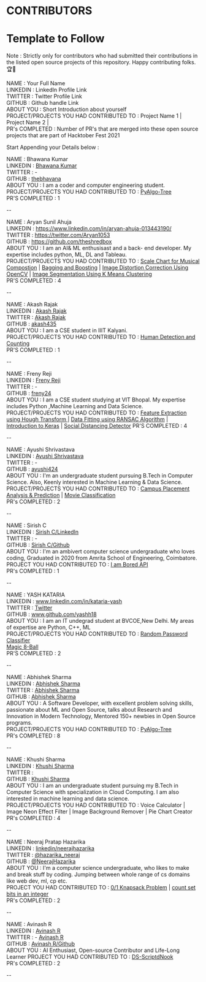 # CONTRIBUTORS

# Template to Follow

Note : Strictly only for contributors who had submitted their contributions in the listed open source projects of this repository. Happy contributing folks.🏆👏

NAME : Your Full Name <br>
LINKEDIN : LinkedIn Profile Link <br>
TWITTER : Twitter Profile Link <br>
GITHUB : Github handle Link <br>
ABOUT YOU : Short Introduction about yourself <br>
PROJECT/PROJECTS YOU HAD CONTRIBUTED TO : Project Name 1 | Project Name 2 | <br>
PR's COMPLETED : Number of PR's that are merged into these open source projects that are part of Hacktober Fest 2021 <br>

Start Appending your Details below :

NAME : Bhawana Kumar <br>
LINKEDIN : [Bhawana Kumar](www.linkedin.com/in/bhawana-kumar) <br>
TWITTER :  - <br>
GITHUB : [thebhavana](https://github.com/thebhavana) <br>
ABOUT YOU : I am a coder and computer engineering student. <br>
PROJECT/PROJECTS YOU HAD CONTRIBUTED TO : [PyAlgo-Tree](https://github.com/prathimacode-hub/PyAlgo-Tree) <br>
PR'S COMPLETED : 1 <br>

--

NAME : Aryan Sunil Ahuja <br>
LINKEDIN : https://www.linkedin.com/in/aryan-ahuja-013443190/ <br>
TWITTER : https://twitter.com/Aryan1053 <br>
GITHUB : https://github.com/theshredbox <br>
ABOUT YOU : I am an AI& ML enthusisast and a back- end developer. My expertise includes python, ML, DL and Tableau. <br>
PROJECT/PROJECTS YOU HAD CONTRIBUTED TO : [Scale Chart for Musical Compostion](https://github.com/prathimacode-hub/Awesome_Python_Scripts/tree/main/GUIScripts/Scale%20Chart%20For%20Musical%20Composition) |  [Bagging and Boosting](https://github.com/prathimacode-hub/DS-ScriptsNook/tree/main/Machine%20Learning/Algorithms/Bagging%20and%20Boosting) |  [Image Distortion Correction Using OpenCV](https://github.com/prathimacode-hub/Awesome_Python_Scripts/tree/main/ImageProcessingScripts/Image%20Distortion%20Correction%20Using%20OpenCV) |  [Image Segmentation Using K Means Clustering](https://github.com/prathimacode-hub/Awesome_Python_Scripts/tree/main/ImageProcessingScripts/Image%20Segmentation%20Using%20K%20Means%20Clustering) <br>
PR'S COMPLETED : 4 <br>

--

NAME : Akash Rajak <br>
LINKEDIN : [Akash Rajak](https://www.linkedin.com/in/akash-rajak-akash435/) <br>
TWITTER :  [Akash Rajak](https://twitter.com/akash_ramanand) <br>
GITHUB : [akash435](https://github.com/akash435) <br>
ABOUT YOU : I am a CSE student in IIIT Kalyani. <br>
PROJECT/PROJECTS YOU HAD CONTRIBUTED TO : [Human Detection and Counting](https://github.com/prathimacode-hub/PyAlgo-Tree/tree/main/Computer%20Vision/Human%20Detection%20and%20Counting) <br>
PR'S COMPLETED : 1 <br>

--

NAME : Freny Reji <br>
LINKEDIN : [Freny Reji](https://www.linkedin.com/in/freny-reji-2401) <br>
TWITTER :  - <br>
GITHUB : [freny24](https://github.com/freny24) <br>
ABOUT YOU : I am a CSE student studying at VIT Bhopal. My expertise includes Python ,Machine Learning and Data Science. <br>
PROJECT/PROJECTS YOU HAD CONTRIBUTED TO : [Feature Extraction using Hough Transform ](https://github.com/freny24/DS-ScriptsNook/tree/main/Computer%20Vision/Tutorials/Feature%20Extraction%20using%20Hough%20Transform) | [Data Fitting using RANSAC Algorithm](https://github.com/freny24/DS-ScriptsNook/tree/main/Computer%20Vision/Tutorials/Data%20Fitting%20using%20RANSAC%20Algorithm) | [Introduction to Keras](https://github.com/freny24/DS-ScriptsNook/tree/main/Deep%20Learning/Introduction%20to%20Keras) | [Social Distancing Detector](https://github.com/freny24/ML-ProjectKart/tree/main/Social%20Distancing%20Detector)
PR'S COMPLETED : 4

--

NAME : Ayushi Shrivastava <br>
LINKEDIN : [Ayushi Shrivastava](https://www.linkedin.com/in/ayushi-shrivastava-bb8b37199/) <br>
TWITTER : - <br>
GITHUB : [ayushi424](https://github.com/ayushi424) <br>
ABOUT YOU : I'm an undergraduate student pursuing B.Tech in Computer Science. Also, Keenly interested in Machine Learning & Data Science. <br>
PROJECT/PROJECTS YOU HAD CONTRIBUTED TO : [Campus Placement Analysis & Prediction](https://github.com/prathimacode-hub/PyAlgo-Tree/tree/main/Machine%20Learning/Campus%20Placement%20Analysis%20%26%20Prediction) | [Movie Classification](https://github.com/prathimacode-hub/PyAlgo-Tree/tree/main/Machine%20Learning/Movie%20Classification)  <br>
PR's COMPLETED : 2 <br>

--

NAME : Sirish C <br>
LINKEDIN : [Sirish C/LinkedIn](https://www.linkedin.com/in/sirish-c/) <br>
TWITTER : - <br>
GITHUB : [Sirish C/Github](https://github.com/SirishC)<br>
ABOUT YOU : I'm an ambivert computer science undergraduate who loves coding, Graduated in 2020 from Amrita School of Engineering, Coimbatore.<br>
PROJECT YOU HAD CONTRIBUTED TO : [I am Bored API](https://github.com/prathimacode-hub/Awesome_Python_Scripts/tree/main/APIScripts/I%20am%20Bored%20API) <br>
PR's COMPLETED : 1 <br>

--

NAME : YASH KATARIA <br>
LINKEDIN : www.linkedin.com/in/kataria-yash <br>
TWITTER : [Twitter](www.twitter.com/yashh18_) <br>
GITHUB : www.github.com/yashh18 <br>
ABOUT YOU : I am an IT undegrad student at BVCOE,New Delhi. My areas of expertise are Python, C++, ML <br>
PROJECT/PROJECTS YOU HAD CONTRIBUTED TO : [Random Password Classifier](https://github.com/prathimacode-hub/Awesome_Python_Scripts/tree/main/BasicPythonScripts/Random%20Password%20Classifier) <br>
[Magic 8-Ball](https://github.com/prathimacode-hub/Awesome_Python_Scripts/tree/main/BasicPythonScripts/Magic%208-Ball) <br>
PR'S COMPLETED : 2 <br>

--

NAME : Abhishek Sharma<br>
LINKEDIN : [Abhishek Sharma](https://www.linkedin.com/in/abhishek-sharma-aa06a9183/) <br>
TWITTER : [Abhishek Sharma](https://twitter.com/Abhishe08346491) <br>
GITHUB : [Abhishek Sharma](https://github.com/abhisheks008) <br>
ABOUT YOU : A Software Developer, with excellent problem solving skills, passionate about ML and Open Source, talks about Research and Innovation in Modern Technology, Mentored 150+ newbies in Open Source programs. <br>
PROJECT/PROJECTS YOU HAD CONTRIBUTED TO : [PyAlgo-Tree](https://github.com/prathimacode-hub/PyAlgo-Tree) <br>
PR's COMPLETED : 8 <br>

--

NAME : Khushi Sharma <br>
LINKEDIN : [Khushi Sharma](https://www.linkedin.com/in/khushi-sharma-478307202) <br>
TWITTER :  <br>
GITHUB : [Khushi Sharma](https://github.com/Khushi-sharma07) <br>
ABOUT YOU : I am an undergraduate student pursuing my B.Tech in Computer Science with specialization in Cloud Computing. I am also interested in machine learning and data science. <br>
PROJECT/PROJECTS YOU HAD CONTRIBUTED TO : Voice Calculator | Image Neon Effect Filter | Image Background Remover | Pie Chart Creator <br>
PR's COMPLETED : 4 <br>

--

NAME : Neeraj Pratap Hazarika <br>
LINKEDIN : [linkedin/neerajhazarika](https://www.linkedin.com/in/neerajhazarika/) <br>
TWITTER : [@hazarika_neeraj](https://twitter.com/hazarika_neeraj) <br>
GITHUB : [@NeerajHazarika](https://github.com/NeerajHazarika) <br>
ABOUT YOU : I'm a computer science undergraduate, who likes to make and break stuff by coding. Jumping between whole range of cs domains like web dev, ml, cp etc. <br>
PROJECT YOU HAD CONTRIBUTED TO : [0/1 Knapsack Problem](https://github.com/prathimacode-hub/PyAlgo-Tree/tree/main/Dynamic%20Programming/0%201%20Knapsack) | [count set bits in an integer](https://github.com/prathimacode-hub/PyAlgo-Tree/tree/main/Bit%20Manipulation/Count%20Set%20Bits%20in%20an%20integer) <br>
PR's COMPLETED : 2 <br>

-- 

NAME : Avinash R <br>
LINKEDIN : [Avinash R](https://www.linkedin.com/in/avinash-r-2113741b1/) <br>
TWITTER : - [Avinash R](https://twitter.com/Avinash24328385?s=08) <br>
GITHUB : [Avinash R/Github](https://github.com/avinash-218)<br>
ABOUT YOU : AI Enthusiast, Open-source Contributor and Life-Long Learner
PROJECT YOU HAD CONTRIBUTED TO : [DS-ScriptdNook](https://github.com/avinash-218/DS-ScriptsNook.git) <br>
PR's COMPLETED : 2 <br>

-- 
